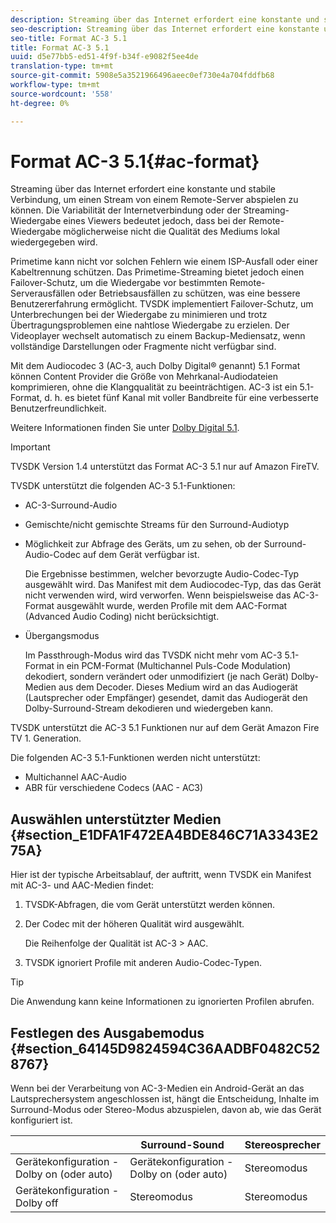 ```yaml
---
description: Streaming über das Internet erfordert eine konstante und stabile Verbindung, um einen Stream von einem Remote-Server abspielen zu können. Die Variabilität der Internetverbindung oder der Streaming-Wiedergabe eines Viewers bedeutet jedoch, dass bei der Remote-Wiedergabe möglicherweise nicht die Qualität des Mediums lokal wiedergegeben wird.
seo-description: Streaming über das Internet erfordert eine konstante und stabile Verbindung, um einen Stream von einem Remote-Server abspielen zu können. Die Variabilität der Internetverbindung oder der Streaming-Wiedergabe eines Viewers bedeutet jedoch, dass bei der Remote-Wiedergabe möglicherweise nicht die Qualität des Mediums lokal wiedergegeben wird.
seo-title: Format AC-3 5.1
title: Format AC-3 5.1
uuid: d5e77bb5-ed51-4f9f-b34f-e9082f5ee4de
translation-type: tm+mt
source-git-commit: 5908e5a3521966496aeec0ef730e4a704fddfb68
workflow-type: tm+mt
source-wordcount: '558'
ht-degree: 0%

---
```



# Format AC-3 5.1{#ac-format}

Streaming über das Internet erfordert eine konstante und stabile Verbindung, um einen Stream von einem Remote-Server abspielen zu können. Die Variabilität der Internetverbindung oder der Streaming-Wiedergabe eines Viewers bedeutet jedoch, dass bei der Remote-Wiedergabe möglicherweise nicht die Qualität des Mediums lokal wiedergegeben wird.

Primetime kann nicht vor solchen Fehlern wie einem ISP-Ausfall oder einer Kabeltrennung schützen. Das Primetime-Streaming bietet jedoch einen Failover-Schutz, um die Wiedergabe vor bestimmten Remote-Serverausfällen oder Betriebsausfällen zu schützen, was eine bessere Benutzererfahrung ermöglicht. TVSDK implementiert Failover-Schutz, um Unterbrechungen bei der Wiedergabe zu minimieren und trotz Übertragungsproblemen eine nahtlose Wiedergabe zu erzielen. Der Videoplayer wechselt automatisch zu einem Backup-Mediensatz, wenn vollständige Darstellungen oder Fragmente nicht verfügbar sind.

Mit dem Audiocodec 3 (AC-3, auch Dolby Digital® genannt) 5.1 Format können Content Provider die Größe von Mehrkanal-Audiodateien komprimieren, ohne die Klangqualität zu beeinträchtigen. AC-3 ist ein 5.1-Format, d. h. es bietet fünf Kanal mit voller Bandbreite für eine verbesserte Benutzerfreundlichkeit.

Weitere Informationen finden Sie unter [Dolby Digital 5.1](https://www.dolby.com/us/en/technologies/dolby-digital.html).

>[!IMPORTANT]
>
>TVSDK Version 1.4 unterstützt das Format AC-3 5.1 nur auf Amazon FireTV.

TVSDK unterstützt die folgenden AC-3 5.1-Funktionen:

* AC-3-Surround-Audio
* Gemischte/nicht gemischte Streams für den Surround-Audiotyp
* Möglichkeit zur Abfrage des Geräts, um zu sehen, ob der Surround-Audio-Codec auf dem Gerät verfügbar ist.

   Die Ergebnisse bestimmen, welcher bevorzugte Audio-Codec-Typ ausgewählt wird. Das Manifest mit dem Audiocodec-Typ, das das Gerät nicht verwenden wird, wird verworfen. Wenn beispielsweise das AC-3-Format ausgewählt wurde, werden Profile mit dem AAC-Format (Advanced Audio Coding) nicht berücksichtigt.
* Übergangsmodus

   Im Passthrough-Modus wird das TVSDK nicht mehr vom AC-3 5.1-Format in ein PCM-Format (Multichannel Puls-Code Modulation) dekodiert, sondern verändert oder unmodifiziert (je nach Gerät) Dolby-Medien aus dem Decoder. Dieses Medium wird an das Audiogerät (Lautsprecher oder Empfänger) gesendet, damit das Audiogerät den Dolby-Surround-Stream dekodieren und wiedergeben kann.

TVSDK unterstützt die AC-3 5.1 Funktionen nur auf dem Gerät Amazon Fire TV 1. Generation.

Die folgenden AC-3 5.1-Funktionen werden nicht unterstützt:

* Multichannel AAC-Audio
* ABR für verschiedene Codecs (AAC - AC3)

## Auswählen unterstützter Medien {#section_E1DFA1F472EA4BDE846C71A3343E275A}

Hier ist der typische Arbeitsablauf, der auftritt, wenn TVSDK ein Manifest mit AC-3- und AAC-Medien findet:

1. TVSDK-Abfragen, die vom Gerät unterstützt werden können.
1. Der Codec mit der höheren Qualität wird ausgewählt.

   Die Reihenfolge der Qualität ist AC-3 > AAC.
1. TVSDK ignoriert Profile mit anderen Audio-Codec-Typen.

>[!TIP]
>
>Die Anwendung kann keine Informationen zu ignorierten Profilen abrufen.

## Festlegen des Ausgabemodus {#section_64145D9824594C36AADBF0482C528767}

Wenn bei der Verarbeitung von AC-3-Medien ein Android-Gerät an das Lautsprechersystem angeschlossen ist, hängt die Entscheidung, Inhalte im Surround-Modus oder Stereo-Modus abzuspielen, davon ab, wie das Gerät konfiguriert ist.

|  | Surround-Sound | Stereosprecher |
|---|---|---|
| Gerätekonfiguration - Dolby on (oder auto) | Gerätekonfiguration - Dolby on (oder auto) | Stereomodus |
| Gerätekonfiguration - Dolby off | Stereomodus | Stereomodus |

